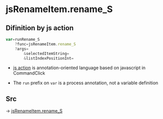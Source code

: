 # jsRenameItem.rename_S

## Difinition by js action

```js.js
var=runRename_S
	?func=jsRenameItem.rename_S
	?args=
		&selectedItemString=
		&listIndexPositionInt=
```

- [js action](#) is annotation-oriented language based on javascript in CommandClick

- The `run` prefix on `var` is a process annotation, not a variable definition

## Src

-> [jsRenameItem.rename_S](https://github.com/puutaro/CommandClick/blob/master/app/src/main/java/com/puutaro/commandclick/fragment_lib/terminal_fragment/js_interface/list_index/JsRenameItem.kt#L26)


